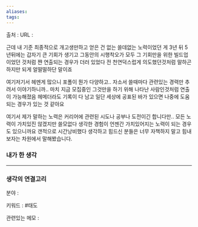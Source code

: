 ```yaml
---
aliases: 
tags:
---
```

출처 : 
URL : 

근데 내 기준 최종적으로 개고생만하고 얻은 건 없는 쓸데없는 노력이었던 게 3년 뒤 5년뒤에는 갑자기 큰 기회가 생기고 그동안의 시행착오가 모두 그 기회만을 위한 빌드업이었던 것처럼 쨘 연출되는 경우가 더러 있었다 전 천연덕스럽게 의도했던것처럼 말하곤 하지만 되게 얼떨떨하단 말이죠

여기저기서 헤멘게 많으니 포폴이 뭔가 다양하고.. 자소서 쓸때마다 관련있는 경력만 추려서 이야기하니까.. 마치 지금 모집중인 그것만을 하기 위해 나타난 사람인것처럼 연출이 가능해졌음 헤메더라도 기록이 다 남고 일단 세상에 공표된 바가 있으면 나중에 도움되는 경우가 있는 것 같아요

여기서 제가 말하는 노력은 커리어에 관련된 시도나 공부나 도전이긴 합니다만.. 모든 노력이 가치있진 않겠지만 쓸모없다 생각한 경험이 언젠간 가치있어지는 노력이 되는 경우도 있으니까요 갠적으로 시간낭비했다 생각하고 힘드신 분들은 너무 자책하지 말고 힘내보자는 차원에서 말해봤습니다.


### 내가 한 생각

---
### 생각의 연결고리
분야 : 

키워드 : #태도


관련있는 메모 : 